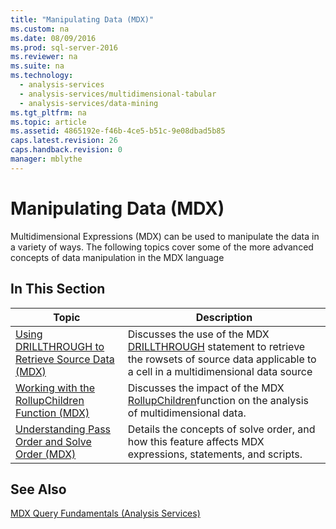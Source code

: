 ```yaml
---
title: "Manipulating Data (MDX)"
ms.custom: na
ms.date: 08/09/2016
ms.prod: sql-server-2016
ms.reviewer: na
ms.suite: na
ms.technology: 
  - analysis-services
  - analysis-services/multidimensional-tabular
  - analysis-services/data-mining
ms.tgt_pltfrm: na
ms.topic: article
ms.assetid: 4865192e-f46b-4ce5-b51c-9e08dbad5b85
caps.latest.revision: 26
caps.handback.revision: 0
manager: mblythe
---
```

# Manipulating Data (MDX)
Multidimensional Expressions (MDX) can be used to manipulate the data in a variety of ways. The following topics cover some of the more advanced concepts of data manipulation in the MDX language  
  
## In This Section  
  
|Topic|Description|  
|-----------|-----------------|  
|[Using DRILLTHROUGH to Retrieve Source Data (MDX)](../../Topics/TopicNameNotContainA/Using-DRILLTHROUGH-to-Retrieve-Source-Data--MDX-.md)|Discusses the use of the MDX [DRILLTHROUGH](assetId:///dfa22755-0ed4-4bba-9c31-7ade26d9ebdb) statement to retrieve the rowsets of source data applicable to a cell in a multidimensional data source|  
|[Working with the RollupChildren Function (MDX)](../../Topics/TopicNameNotContainA/Working-with-the-RollupChildren-Function--MDX-.md)|Discusses the impact of the MDX [RollupChildren](assetId:///6f092540-067d-443f-b631-8523836a0d86)function on the analysis of multidimensional data.|  
|[Understanding Pass Order and Solve Order (MDX)](../../Topics/TopicNameNotContainA/Understanding-Pass-Order-and-Solve-Order--MDX-.md)|Details the concepts of solve order, and how this feature affects MDX expressions, statements, and scripts.|  
  
## See Also  
 [MDX Query Fundamentals (Analysis Services)](../../Topics/TopicNameNotContainA/MDX-Query-Fundamentals--Analysis-Services-.md)